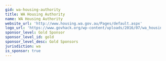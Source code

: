 ```yaml
---
gid: wa-housing-authority
title: WA Housing Authority
name: WA Housing Authority
website_url: 'http://www.housing.wa.gov.au/Pages/default.aspx'
logo_url: 'https://www.govhack.org/wp-content/uploads/2016/07/wa_housing_authority_colour.png'
sponsor_level: Gold Sponsor
sponsor_level_id: gold
sponsor_level_desc: Gold Sponsors
jurisdiction: wa
is_sponsor: true
---
```

